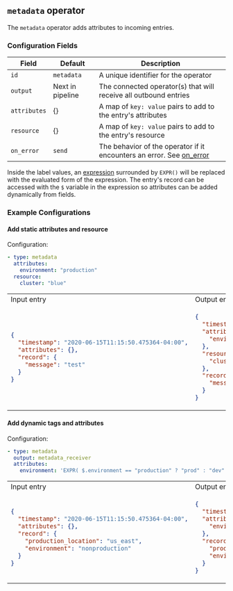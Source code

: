 ## `metadata` operator

The `metadata` operator adds attributes to incoming entries.

### Configuration Fields

| Field        | Default          | Description                                                                                     |
| ---          | ---              | ---                                                                                             |
| `id`         | `metadata`       | A unique identifier for the operator                                                            |
| `output`     | Next in pipeline | The connected operator(s) that will receive all outbound entries                                |
| `attributes` | {}               | A map of `key: value` pairs to add to the entry's attributes                                       |
| `resource`   | {}               | A map of `key: value` pairs to add to the entry's resource                                     |
| `on_error`   | `send`           | The behavior of the operator if it encounters an error. See [on_error](/docs/types/on_error.md) |

Inside the label values, an [expression](/docs/types/expression.md) surrounded by `EXPR()`
will be replaced with the evaluated form of the expression. The entry's record can be accessed
with the `$` variable in the expression so attributes can be added dynamically from fields.

### Example Configurations


#### Add static attributes and resource

Configuration:
```yaml
- type: metadata
  attributes:
    environment: "production"
  resource:
    cluster: "blue"
```

<table>
<tr><td> Input entry </td> <td> Output entry </td></tr>
<tr>
<td>

```json
{
  "timestamp": "2020-06-15T11:15:50.475364-04:00",
  "attributes": {},
  "record": {
    "message": "test"
  }
}
```

</td>
<td>

```json
{
  "timestamp": "2020-06-15T11:15:50.475364-04:00",
  "attributes": {
    "environment": "production"
  },
  "resource": {
    "cluster": "blue"
  },
  "record": {
    "message": "test"
  }
}
```

</td>
</tr>
</table>

#### Add dynamic tags and attributes

Configuration:
```yaml
- type: metadata
  output: metadata_receiver
  attributes:
    environment: 'EXPR( $.environment == "production" ? "prod" : "dev" )'
```

<table>
<tr><td> Input entry </td> <td> Output entry </td></tr>
<tr>
<td>

```json
{
  "timestamp": "2020-06-15T11:15:50.475364-04:00",
  "attributes": {},
  "record": {
    "production_location": "us_east",
    "environment": "nonproduction"
  }
}
```

</td>
<td>

```json
{
  "timestamp": "2020-06-15T11:15:50.475364-04:00",
  "attributes": {
    "environment": "dev"
  },
  "record": {
    "production_location": "us_east",
    "environment": "nonproduction"
  }
}
```

</td>
</tr>
</table>
